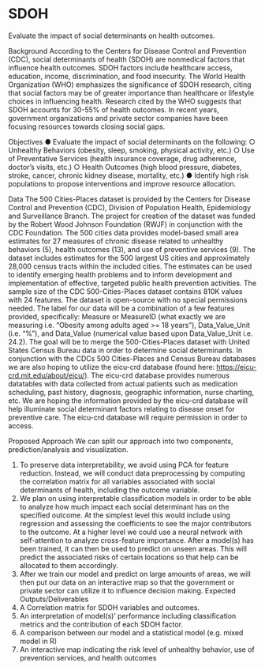 # SDOH
Evaluate the impact of social determinants on health outcomes.

Background
According to the Centers for Disease Control and Prevention (CDC), social determinants of
health (SDOH) are nonmedical factors that influence health outcomes. SDOH factors include
healthcare access, education, income, discrimination, and food insecurity. The World Health
Organization (WHO) emphasizes the significance of SDOH research, citing that social factors
may be of greater importance than healthcare or lifestyle choices in influencing health.
Research cited by the WHO suggests that SDOH accounts for 30-55% of health outcomes. In
recent years, government organizations and private sector companies have been focusing
resources towards closing social gaps.

Objectives
● Evaluate the impact of social determinants on the following:
○ Unhealthy Behaviors (obesity, sleep, smoking, physical activity, etc.)
○ Use of Preventative Services (health insurance coverage, drug adherence,
doctor’s visits, etc.)
○ Health Outcomes (high blood pressure, diabetes, stroke, cancer, chronic kidney
disease, mortality, etc.)
● Identify high risk populations to propose interventions and improve resource allocation.

Data
The 500 Cities-Places dataset is provided by the Centers for Disease Control and Prevention
(CDC), Division of Population Health, Epidemiology and Surveillance Branch. The project for
creation of the dataset was funded by the Robert Wood Johnson Foundation (RWJF) in
conjunction with the CDC Foundation. The 500 cities data provides model-based small area
estimates for 27 measures of chronic disease related to unhealthy behaviors (5), health
outcomes (13), and use of preventive services (9). The dataset includes estimates for the 500
largest US cities and approximately 28,000 census tracts within the included cities. The
estimates can be used to identify emerging health problems and to inform development and
implementation of effective, targeted public health prevention activities.
The sample size of the CDC 500-Cities-Places dataset contains 810K values with 24 features.
The dataset is open-source with no special permissions needed. The label for our data will be a
combination of a few features provided, specifically: Measure or MeasureID (what exactly we
are measuring i.e. “Obesity among adults aged >= 18 years”), Data_Value_Unit (i.e. “%”), and
Data_Value (numerical value based upon Data_Value_Unit i.e. 24.2).
The goal will be to merge the 500-Cities-Places dataset with United States Census Bureau data
in order to determine social determinants.
In conjunction with the CDCs 500 Cities-Places and Census Bureau databases we are also
hoping to utilize the eicu-crd database (found here: https://eicu-crd.mit.edu/about/eicu/). The
eicu-crd database provides numerous datatables with data collected from actual patients such
as medication scheduling, past history, diagnosis, geographic information, nurse charting, etc.
We are hoping the information provided by the eicu-crd database will help illuminate social
determinant factors relating to disease onset for preventive care. The eicu-crd database will
require permission in order to access.

Proposed Approach
We can split our approach into two components, prediction/analysis and visualization.
1. To preserve data interpretability, we avoid using PCA for feature reduction. Instead, we
will conduct data preprocessing by computing the correlation matrix for all variables
associated with social determinants of health, including the outcome variable.
2. We plan on using interpretable classification models in order to be able to analyze how
much impact each social determinant has on the specified outcome. At the simplest level
this would include using regression and assessing the coefficients to see the major
contributors to the outcome. At a higher level we could use a neural network with
self-attention to analyze cross-feature importance. After a model(s) has been trained, it
can then be used to predict on unseen areas. This will predict the associated risks of
certain locations so that help can be allocated to them accordingly.
3. After we train our model and predict on large amounts of areas, we will then put our data
on an interactive map so that the government or private sector can utilize it to influence
decision making.
Expected Outputs/Deliverables
1. A Correlation matrix for SDOH variables and outcomes.
2. An interpretation of model(s)’ performance including classification metrics and the
contribution of each SDOH factor.
3. A comparison between our model and a statistical model (e.g. mixed model in R)
4. An interactive map indicating the risk level of unhealthy behavior, use of prevention
services, and health outcomes
